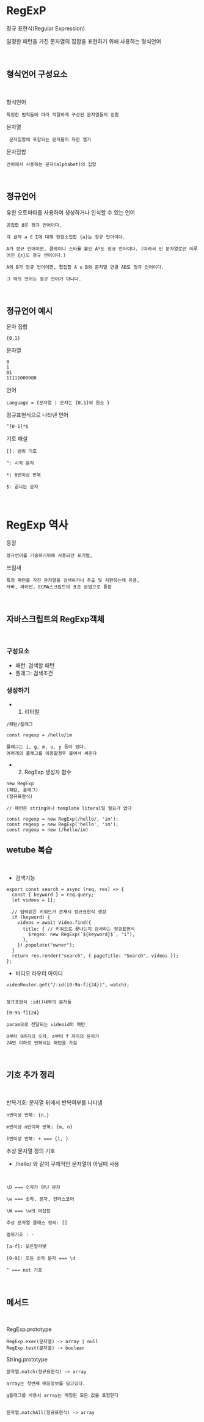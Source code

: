 # RegExP

정규 표현식(Regular Expression)

일정한 패턴을 가진 문자열의 집합을 표현하기 위해 사용하는 형식언어

<br>

## 형식언어 구성요소

<br>

형식언어

```
특정한 법칙들에 따라 적절하게 구성된 문자열들의 집합
```

문자열

```
 문자집합에 포함되는 문자들의 유한 열거
```

문자집합

```
언어에서 사용하는 문자(alphabet)의 집합
```

<br>

## 정규언어

유한 오토마타를 사용하여 생성하거나 인식할 수 있는 언어

```
공집합 Ø은 정규 언어이다.

각 글자 a ∈ Σ에 대해 한원소집합 {a}는 정규 언어이다.

A가 정규 언어이면, 클레이니 스타를 붙인 A*도 정규 언어이다. (따라서 빈 문자열로만 이루어진 {ε}도 정규 언어이다.)

A와 B가 정규 언어이면, 합집합 A ∪ B와 문자열 연결 AB도 정규 언어이다.

그 밖의 언어는 정규 언어가 아니다.
```

<br>

## 정규언어 예시

문자 집합

```
{0,1}
```

문자열

```
0
1
01
11111000000
```

언어

```
Language = {문자열 | 문자는 {0,1}의 원소 }
```

정규표현식으로 나타낸 언어

```
^[0-1]*$
```

기호 해설

```
[]: 범위 기호

^: 시작 문자

*: 0번이상 반복

$: 끝나는 문자

```

<br>

# RegExp 역사

등장

```
정규언어를 기술하기위해 사용되던 표기법,
```

쓰임새

```
특정 패턴을 가진 문자열을 검색하거나 추출 및 치환하는데 유용,
자바, 파이썬, ECMA스크립트의 표준 문법으로 통합
```

<br>

## 자바스크립트의 RegExp객체

<br>

### 구성요소

- 패턴: 검색할 패턴
- 플래그: 검색조건

### 생성하기

- 1. 리터럴

```
/패턴/플래그

const regexp = /hello/im

플래그는 i, g, m, u, y 등이 있다.
여러개의 플래그를 이용할경우 붙여서 써준다
```

- 2. RegExp 생성자 함수

```
new RegExp
(패턴, 플래그)
(정규표현식)

// 패턴은 string이나 template literal일 필요가 없다

const regexp = new RegExp(/hello/, 'im');
const regexp = new RegExp('hello', 'im');
const regexp = new (/hello/im)
```

## wetube 복습

<br>

- 검색기능

```
export const search = async (req, res) => {
  const { keyword } = req.query;
  let videos = [];

  // 입력받은 키워드가 존재시 정규표현식 생성
  if (keyword) {
    videos = await Video.find({
      title: { // 키워드로 끝나는지 검사하는 정규표현식
        $regex: new RegExp(`${keyword}$`, "i"),
      },
    }).populate("owner");
  }
  return res.render("search", { pageTitle: "Search", videos });
};
```

- 비디오 라우터 아이디

```
videoRouter.get("/:id([0-9a-f]{24})", watch);


정규표현식 :id()내부의 문자들

[0-9a-f]{24}

param으로 전달되는 videoid의 패턴

0부터 9까지의 숫자, a부터 f 까지의 문자가
24번 이하로 반복되는 패턴을 가짐
```

<br>

## 기호 추가 정리

<br>

반복기호: 문자열 뒤에서 반복여부를 나타냄

```
n번이상 반복: {n,}

m번이상 n번이하 반복: {m, n}

1번이상 반복: + === {1, }

```

추상 문자열 정의 기호

- /hello/ 와 같이 구체적인 문자열이 아닐때 사용

```


\D === 숫자가 아닌 문자

\w === 숫자, 문자, 언더스코어

\W === \w의 여집합

추상 문자열 클래스 정의: []

범위기호 : -

[a-f]: 모든알파벳

[0-9]: 모든 숫자 문자 === \d

^ === not 기호

```

<br>

## 메서드

<br>

RegExp.prototype

```
RegExp.exec(문자열) -> array | null
RegExp.test(문자열) -> boolean
```

String.prototype

```
문자열.match(정규표현식) -> array

array는 첫번쨰 매칭정보를 담고있다.

g플래그를 사용시 array는 매칭된 모든 값을 포함한다


문자열.matchAll(정규표현식) -> array
```
